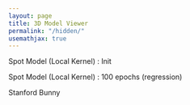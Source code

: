 ```yaml
---
layout: page
title: 3D Model Viewer 
permalink: "/hidden/"
usemathjax: true
---
```

<!-- Import the component -->
<script type="module" src="https://ajax.googleapis.com/ajax/libs/model-viewer/3.0.1/model-viewer.min.js"></script>
<p>Spot Model (Local Kernel) : Init</p>
<!-- Use it like any other HTML element -->
<model-viewer alt="" src="prior2train.glb" shadow-intensity="1" orientation="90deg 0 0" camera-controls touch-action="pan-z" style="width:100%;height:500px"></model-viewer>
<p>Spot Model (Local Kernel) : 100 epochs (regression)</p>
<model-viewer alt="" src="post2train.glb" shadow-intensity="1" orientation="90deg 0 0" camera-controls touch-action="pan-z" style="width:100%;height:500px"></model-viewer>




<p>Stanford Bunny </p>
<model-viewer alt="" src="https://www.cl.cam.ac.uk/~ktf25/Point_Cloud_Reconstruction/bunny_2500_postrun_5.glb" shadow-intensity="1" orientation="90deg 0 0" camera-controls touch-action="pan-z" style="width:100%;height:500px"></model-viewer>
